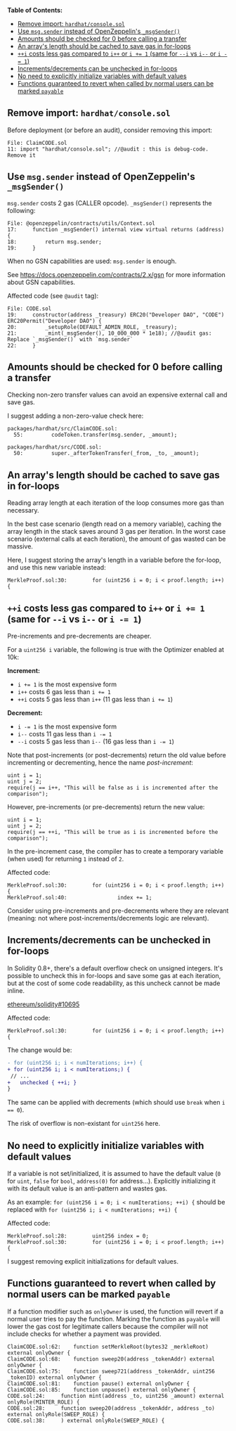 **Table of Contents:**

- [Remove import: `hardhat/console.sol`](#remove-import-hardhatconsolesol)
- [Use `msg.sender` instead of OpenZeppelin's `_msgSender()`](#use-msgsender-instead-of-openzeppelins-_msgsender)
- [Amounts should be checked for 0 before calling a transfer](#amounts-should-be-checked-for-0-before-calling-a-transfer)
- [An array's length should be cached to save gas in for-loops](#an-arrays-length-should-be-cached-to-save-gas-in-for-loops)
- [`++i` costs less gas compared to `i++` or `i += 1` (same for `--i` vs `i--` or `i -= 1`)](#i-costs-less-gas-compared-to-i-or-i--1-same-for---i-vs-i---or-i---1)
- [Increments/decrements can be unchecked in for-loops](#incrementsdecrements-can-be-unchecked-in-for-loops)
- [No need to explicitly initialize variables with default values](#no-need-to-explicitly-initialize-variables-with-default-values)
- [Functions guaranteed to revert when called by normal users can be marked `payable`](#functions-guaranteed-to-revert-when-called-by-normal-users-can-be-marked-payable)

## Remove import: `hardhat/console.sol`

Before deployment (or before an audit), consider removing this import:

```solidity
File: ClaimCODE.sol
11: import "hardhat/console.sol"; //@audit : this is debug-code. Remove it
```

## Use `msg.sender` instead of OpenZeppelin's `_msgSender()`

`msg.sender` costs 2 gas (CALLER opcode).
`_msgSender()` represents the following:

```solidity
File: @openzeppelin/contracts/utils/Context.sol
17:     function _msgSender() internal view virtual returns (address) {
18:         return msg.sender;
19:     }
```

When no GSN capabilities are used: `msg.sender` is enough.

See <https://docs.openzeppelin.com/contracts/2.x/gsn> for more information about GSN capabilities.

Affected code (see `@audit` tag):

```solidity
File: CODE.sol
19:     constructor(address _treasury) ERC20("Developer DAO", "CODE") ERC20Permit("Developer DAO") {
20:         _setupRole(DEFAULT_ADMIN_ROLE, _treasury);
21:         _mint(_msgSender(), 10_000_000 * 1e18); //@audit gas: Replace `_msgSender()` with `msg.sender`
22:     }
```

## Amounts should be checked for 0 before calling a transfer

Checking non-zero transfer values can avoid an expensive external call and save gas.  

I suggest adding a non-zero-value check here:

```solidity  
packages/hardhat/src/ClaimCODE.sol:
  55:         codeToken.transfer(msg.sender, _amount);

packages/hardhat/src/CODE.sol:
  50:         super._afterTokenTransfer(_from, _to, _amount);
```  

## An array's length should be cached to save gas in for-loops

Reading array length at each iteration of the loop consumes more gas than necessary.
  
In the best case scenario (length read on a memory variable), caching the array length in the stack saves around 3 gas per iteration.
In the worst case scenario (external calls at each iteration), the amount of gas wasted can be massive.

Here, I suggest storing the array's length in a variable before the for-loop, and use this new variable instead:

```solidity
MerkleProof.sol:30:        for (uint256 i = 0; i < proof.length; i++) {
```

## `++i` costs less gas compared to `i++` or `i += 1` (same for `--i` vs `i--` or `i -= 1`)

Pre-increments and pre-decrements are cheaper.

For a `uint256 i` variable, the following is true with the Optimizer enabled at 10k:

**Increment:**

- `i += 1` is the most expensive form
- `i++` costs 6 gas less than `i += 1`
- `++i` costs 5 gas less than `i++` (11 gas less than `i += 1`)

**Decrement:**

- `i -= 1` is the most expensive form
- `i--` costs 11 gas less than `i -= 1`
- `--i` costs 5 gas less than `i--` (16 gas less than `i -= 1`)

Note that post-increments (or post-decrements) return the old value before incrementing or decrementing, hence the name *post-increment*:

```solidity
uint i = 1;  
uint j = 2;
require(j == i++, "This will be false as i is incremented after the comparison");
```
  
However, pre-increments (or pre-decrements) return the new value:
  
```solidity
uint i = 1;  
uint j = 2;
require(j == ++i, "This will be true as i is incremented before the comparison");
```
  
In the pre-increment case, the compiler has to create a temporary variable (when used) for returning `1` instead of `2`.  
  
Affected code:  

```solidity
MerkleProof.sol:30:        for (uint256 i = 0; i < proof.length; i++) {
MerkleProof.sol:40:                index += 1;
```

Consider using pre-increments and pre-decrements where they are relevant (meaning: not where post-increments/decrements logic are relevant).

## Increments/decrements can be unchecked in for-loops

In Solidity 0.8+, there's a default overflow check on unsigned integers. It's possible to uncheck this in for-loops and save some gas at each iteration, but at the cost of some code readability, as this uncheck cannot be made inline.  
  
[ethereum/solidity#10695](https://github.com/ethereum/solidity/issues/10695)

Affected code:  

```solidity
MerkleProof.sol:30:        for (uint256 i = 0; i < proof.length; i++) {
```

The change would be:  
  
```diff
- for (uint256 i; i < numIterations; i++) {
+ for (uint256 i; i < numIterations;) {
 // ...  
+   unchecked { ++i; }
}  
```

The same can be applied with decrements (which should use `break` when `i == 0`).

The risk of overflow is non-existant for `uint256` here.

## No need to explicitly initialize variables with default values

If a variable is not set/initialized, it is assumed to have the default value (`0` for `uint`, `false` for `bool`, `address(0)` for address...). Explicitly initializing it with its default value is an anti-pattern and wastes gas.

As an example: `for (uint256 i = 0; i < numIterations; ++i) {` should be replaced with `for (uint256 i; i < numIterations; ++i) {`

Affected code:

```solidity
MerkleProof.sol:28:        uint256 index = 0;
MerkleProof.sol:30:        for (uint256 i = 0; i < proof.length; i++) {
```

I suggest removing explicit initializations for default values.

## Functions guaranteed to revert when called by normal users can be marked `payable`

If a function modifier such as `onlyOwner` is used, the function will revert if a normal user tries to pay the function. Marking the function as `payable` will lower the gas cost for legitimate callers because the compiler will not include checks for whether a payment was provided.

```solidity
ClaimCODE.sol:62:    function setMerkleRoot(bytes32 _merkleRoot) external onlyOwner {
ClaimCODE.sol:68:    function sweep20(address _tokenAddr) external onlyOwner {
ClaimCODE.sol:75:    function sweep721(address _tokenAddr, uint256 _tokenID) external onlyOwner {
ClaimCODE.sol:81:    function pause() external onlyOwner {
ClaimCODE.sol:85:    function unpause() external onlyOwner {
CODE.sol:24:     function mint(address _to, uint256 _amount) external onlyRole(MINTER_ROLE) {
CODE.sol:28:     function sweep20(address _tokenAddr, address _to) external onlyRole(SWEEP_ROLE) {
CODE.sol:38:     ) external onlyRole(SWEEP_ROLE) {
```
